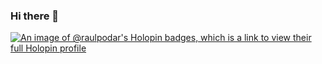 ### Hi there 👋
[![An image of @raulpodar's Holopin badges, which is a link to view their full Holopin profile](https://holopin.me/raulpodar)](https://holopin.io/@raulpodar)
<!--
**raulpodar/raulpodar** is a ✨ _special_ ✨ repository because its `README.md` (this file) appears on your GitHub profile.

Here are some ideas to get you started:

- 🔭 I’m currently working on ...
- 🌱 I’m currently learning ...
- 👯 I’m looking to collaborate on ...
- 🤔 I’m looking for help with ...
- 💬 Ask me about ...
- 📫 How to reach me: ...
- 😄 Pronouns: ...
- ⚡ Fun fact: ...
-->

